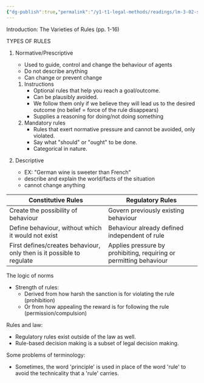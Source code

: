 ```yaml
---
{"dg-publish":true,"permalink":"/y1-t1-legal-methods/readings/lm-3-02-schauer-playing-by-the-rules-a-philosophical-examination-of-rule-based-decision-making-in-law/"}
---
```


Introduction: The Varieties of Rules (pp. 1-16)

TYPES OF RULES
1. Normative/Prescriptive
	- Used to guide, control and change the behaviour of agents
	- Do not describe anything
	- Can change or prevent change
	1. Instructions
		- Optional rules that help you reach a goal/outcome.
		- Can be plausibly avoided.
		- We follow them only if we believe they will lead us to the desired outcome (no belief = force of the rule disappears)
		- Supplies a reasoning for doing/not doing something
	2. Mandatory rules
		- Rules that exert normative pressure and cannot be avoided, only violated.
		- Say what "should" or "ought" to be done.
		- Categorical in nature.
   
2. Descriptive 
	- EX: "German wine is sweeter than French"
	- describe and explain the world/facts of the situation
	- cannot change anything

| Constitutive Rules                                                    | Regulatory Rules                                                   |
| --------------------------------------------------------------------- | ------------------------------------------------------------------ |
| Create the possibility of behaviour                                   | Govern previously existing behaviour                               |
| Define behaviour, without which it would not exist                    | Behaviour already defined independent of rule                      |
| First defines/creates behaviour, only then is it possible to regulate | Applies pressure by prohibiting, requiring or permitting behaviour |

The logic of norms
- Strength of rules:
	- Derived from how harsh the sanction is for violating the rule (prohibition)
	- Or from how appealing the reward is for following the rule (permission/compulsion)

Rules and law:
- Regulatory rules exist outside of the law as well.
- Rule-based decision making is a subset of legal decision making. 

Some problems of terminology:
- Sometimes, the word 'principle' is used in place of the word 'rule' to avoid the technicality that a 'rule' carries. 
